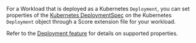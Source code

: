 For a Workload that is deployed as a Kubernetes `Deployment`, you can set properties of the [Kubernetes DeploymentSpec](https://kubernetes.io/docs/reference/kubernetes-api/workload-resources/deployment-v1/#Deployment) on the Kubernetes `Deployment` object through a Score extension file for your workload.

Refer to the [Deployment feature](https://developer.humanitec.com/integration-and-extensions/workload-profiles/features/#humanitecdeployment) for details on supported properties.